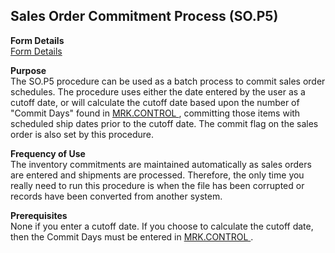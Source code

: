 ##  Sales Order Commitment Process (SO.P5)

<PageHeader />

**Form Details**  
[ Form Details ](SO-P5-1/README.md)   

**Purpose**  
The SO.P5 procedure can be used as a batch process to commit sales order schedules. The procedure uses either the date entered by the user as a cutoff date, or will calculate the cutoff date based upon the number of "Commit Days" found in [ MRK.CONTROL ](../../MRK-ENTRY/MRK-CONTROL/README.md) , committing those items with scheduled ship dates prior to the cutoff date. The commit flag on the sales order is also set by this procedure. 

**Frequency of Use**  
The inventory commitments are maintained automatically as sales orders are
entered and shipments are processed. Therefore, the only time you really need
to run this procedure is when the file has been corrupted or records have been
converted from another system.

**Prerequisites**  
None if you enter a cutoff date. If you choose to calculate the cutoff date, then the Commit Days must be entered in [ MRK.CONTROL ](../../MRK-ENTRY/MRK-CONTROL/README.md) . 

<badge text= "Version 8.10.57" vertical="middle" />

<PageFooter />